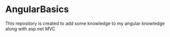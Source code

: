 # AngularBasics
This repository is created to add some knowledge to my angular knowledge along with asp.net MVC
